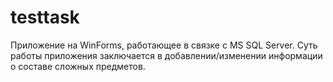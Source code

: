 # testtask
Приложение на WinForms, работающее в связке с MS SQL Server.
Суть работы приложения заключается в добавлении/изменении информации о составе сложных предметов. 
